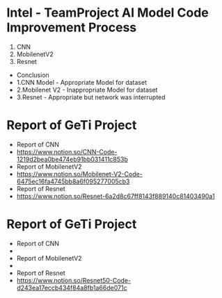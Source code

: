 # Intel - TeamProject AI Model Code Improvement Process
1. CNN
2. MobilenetV2
3. Resnet
- Conclusion
- 1.CNN Model - Appropriate Model for dataset
- 2.Mobilenet V2 - Inappropriate Model for dataset
- 3.Resnet - Appropriate but network was interrupted
# Report of GeTi Project
- Report of CNN
- https://www.notion.so/CNN-Code-1219d2bea0be474eb91bb031411c853b
- Report of MobilenetV2
- https://www.notion.so/Mobilenet-V2-Code-6475ec16fa4745bb8a6f095277005cb3
- Report of Resnet
- https://www.notion.so/Resnet-6a2d8c67ff8143f889140c81403490a1
# Report of GeTi Project
- Report of CNN
- 
- Report of MobilenetV2
- 
- Report of Resnet
- https://www.notion.so/Resnet50-Code-d243ea17eccb434f84a8fb1a66de071c
